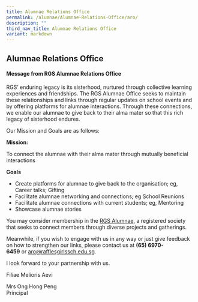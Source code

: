```yaml
---
title: Alumnae Relations Office
permalink: /alumnae/Alumnae-Relations-Office/aro/
description: ""
third_nav_title: Alumnae Relations Office
variant: markdown
---
```

## Alumnae Relations Office

#### Message from RGS Alumnae Relations Office

RGS’ enduring legacy is its sisterhood, nurtured through collective learning experiences and friendships. The RGS Alumnae Office seeks to maintain these relationships and links through regular updates on school events and by offering platforms for alumnae interactions. Through these connections, we enable our alumnae to give back to their alma mater so that this rich legacy of sisterhood endures.

Our Mission and Goals are as follows:

**Mission:**

To connect the alumnae with their alma mater through mutually beneficial interactions

**Goals**  

*   Create platforms for alumnae to give back to the organisation; eg, Career talks; Gifting &nbsp;
*   Facilitate alumnae networking and connections; eg School Reunions
*   Facilitate alumnae connections with current students; eg, Mentoring
*   Showcase alumnae stories

You may consider membership in the&nbsp;[RGS Alumnae](http://rgsalumnae.com/), a registered society that seeks to connect members through diverse projects and gatherings.

Meanwhile, if you wish to engage with us in any way or just give feedback on how to strengthen our links, please contact us&nbsp;at&nbsp;**(65) 6970-6459**&nbsp;or&nbsp;[aro@rafflesgirlssch.edu.sg](mailto:aro@rafflesgirlssch.edu.sg).  


I look forward to your partnership with us.

Filiae Melioris Aevi  
  
Mrs Ong Hong Peng  
Principal